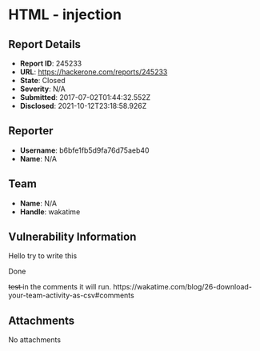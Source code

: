 # HTML - injection 

## Report Details
- **Report ID**: 245233
- **URL**: https://hackerone.com/reports/245233
- **State**: Closed
- **Severity**: N/A
- **Submitted**: 2017-07-02T01:44:32.552Z
- **Disclosed**: 2021-10-12T23:18:58.926Z

## Reporter
- **Username**: b6bfe1fb5d9fa76d75aeb40
- **Name**: N/A

## Team
- **Name**: N/A
- **Handle**: wakatime

## Vulnerability Information
Hello
 try to write  this 
<p onload="javascript:alert('sss');">Done</p>
<strike> test </strike> 
in the comments it will run. 
https://wakatime.com/blog/26-download-your-team-activity-as-csv#comments


## Attachments
No attachments
